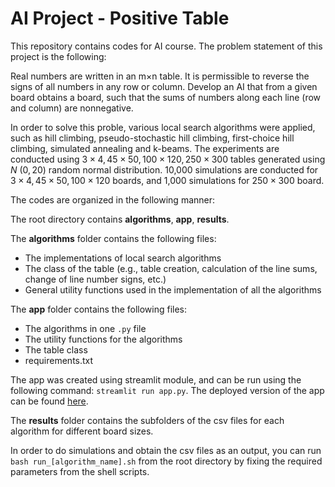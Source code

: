 # AI Project - Positive Table
This repository contains codes for AI course. The problem statement of this project is the following:

Real numbers are written in an m×n table. It is permissible to reverse the signs of all numbers in any row or column.  Develop an AI that from a given    board obtains a board, such that the sums of numbers along each line (row and column) are nonnegative.

In order to solve this proble, various local search algorithms were applied, such as hill climbing, pseudo-stochastic hill climbing, first-choice hill climbing, simulated annealing and k-beams. The experiments are conducted using $3×4, 45×50, 100×120, 250×300$ tables generated using $N~(0,20)$ random normal distribution. 10,000 simulations are conducted for $3×4, 45×50, 100×120$ boards, and 1,000 simulations for $250×300$ board. 

The codes are organized in the following manner:

The root directory contains **algorithms**, **app**, **results**.

The **algorithms** folder contains the following files:
- The implementations of local search algorithms
- The class of the table (e.g., table creation, calculation of the line sums, change of line number signs, etc.)
- General utility functions used in the implementation of all the algorithms

The **app** folder contains the following files:
- The algorithms in one `.py` file
- The utility functions for the algorithms
- The table class
- requirements.txt

The app was created using streamlit module, and can be run using the following command:
```streamlit run app.py```. The deployed version of the app can be found [here](https://herminegrigoryan-ai-project-appapp-k6xyaq.streamlit.app/).

The **results** folder contains the subfolders of the csv files for each algorithm for different board sizes.

In order to do simulations and obtain the csv files as an output, you can run ```bash run_[algorithm_name].sh``` from the root directory by fixing the required parameters from the shell scripts.
